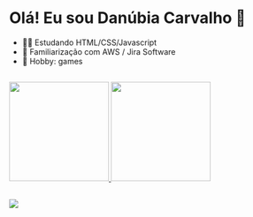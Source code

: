 #  Olá! Eu sou Danúbia Carvalho 👋

- 👩‍🏫 Estudando HTML/CSS/Javascript
- 🔭 Familiarização com AWS / Jira Software
- 💫 Hobby: games

##
<!-- Customizacao principal-->
 <div>
  <a href="https://github.com/dancarvalho09">
  <img height="180em" src="https://github-readme-stats.vercel.app/api?username=dancarvalho09&show_icons=true&theme=shades-of-purple&include_all_commits=true&count_private=true"/>
  <img height="180em" src="https://github-readme-stats.vercel.app/api/top-langs/?username=dancarvalho09&layout=compact&langs_count=7&theme=shades-of-purple"/>
</div>
  
##
<!-- Customizacao linguagens
  <div style="display: inline_block"><br>
  <img align="center" alt="Dan-Js" height="30" width="40" src="https://raw.githubusercontent.com/devicons/devicon/master/icons/javascript/javascript-plain.svg">
  <img align="center" alt="Dan-Ts" height="30" width="40" src="https://raw.githubusercontent.com/devicons/devicon/master/icons/typescript/typescript-plain.svg">
  <img align="center" alt="Dan-React" height="30" width="40" src="https://raw.githubusercontent.com/devicons/devicon/master/icons/react/react-original.svg">
  <img align="center" alt="Dan-HTML" height="30" width="40" src="https://raw.githubusercontent.com/devicons/devicon/master/icons/html5/html5-original.svg">
  <img align="center" alt="Dan-CSS" height="30" width="40" src="https://raw.githubusercontent.com/devicons/devicon/master/icons/css3/css3-original.svg">
  <img align="center" alt="Dan-Python" height="30" width="40" src="https://raw.githubusercontent.com/devicons/devicon/master/icons/python/python-original.svg">
  <img align="center" alt="Dan-Csharp" height="30" width="40" src="https://raw.githubusercontent.com/devicons/devicon/master/icons/csharp/csharp-original.svg">
  <img align="right" alt="Dan-yoda" src="https://cdn.discordapp.com/attachments/795358919417397249/825430589581688872/hi.gif">
</div> -->

<!-- Redes sociais-->
 <div>
  <a href="https://https://www.linkedin.com/in/dancarvalho09/" target="_blank"><img src="https://img.shields.io/badge/-LinkedIn-%230077B5?style=for-the-badge&logo=linkedin&logoColor=white" target="_blank"></a> 
</div>
